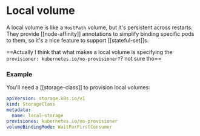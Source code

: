 # Local volume
A local volume is like a `HostPath` volume, but it's persistent across restarts. They provide [[node-affinity]] annotations to simplify binding specific pods to them, so it's a nice feature to support [[stateful-set]]s.

==Actually I think that what makes a local volume is specifying the `provisioner: kubernetes.io/no-provisioner?`? not sure tho==

### Example
You'll need a [[storage-class]] to provision local volumes:

```yaml
apiVersion: storage.k8s.io/v1
kind: StorageClass
metadata:
  name: local-storage
provisiones: kubernetes.io/no-provisioner
volumeBindingMode: WaitForFirstConsumer
```

